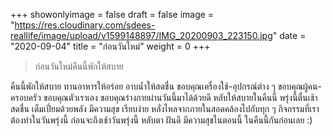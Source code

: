 +++
showonlyimage = false
draft = false
image = "https://res.cloudinary.com/sdees-reallife/image/upload/v1599148897/IMG_20200903_223150.jpg"
date = "2020-09-04"
title = "ก่อนวันใหม่"
weight = 0
+++
> ก่อนวันใหม่คืนนี้พักให้สบาย

คืนนี้พักให้สบาย ทานอาหารให้อร่อย อาบน้ำให้สดชื่น ขอบคุณเครื่องใช้-อุปกรณ์ต่าง ๆ ขอบคุณผู้คน-ครอบครัว ขอบคุณตัวเราเอง ขอบคุณร่างกายผ่านวันนี้มาได้ด้วยดี หลับให้สบายในคืนนี้ พรุ่งนี้ตื่นเช้า สดชื่น เต็มเปี่ยมด้วยพลัง มีความสุข เรียบง่าย หลั่งไหลจากภายในสอดคล้องไปกับทุก ๆ กิจกรรมที่เราต้องทำในวันพรุ่งนี้ ก่อนจะถึงเช้าวันพรุ่งนี้ หลับตา ฝันดี มีความสุขในตอนนี้ ในคืนนี้กันก่อนเลย :)
